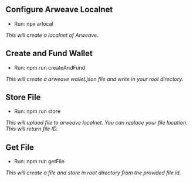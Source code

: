 ## Configure Arweave Localnet
- Run: npx arlocal

*This will create a localnet of Arweave.*

## Create and Fund Wallet
- Run: npm run createAndFund

*This will create a arweave wallet.json file and write in your root directory.*

## Store File
- Run: npm run store

*This will uplaod file to arweave localnet. You can replace your file location. This will return file ID.*

## Get File
- Run: npm run getFile

*This will create a file and store in root directory from the provided file id.*

